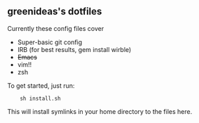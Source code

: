 ## greenideas's dotfiles

Currently these config files cover

* Super-basic git config
* IRB (for best results, gem install wirble)
* ~~Emacs~~
* vim!!
* zsh

To get started, just run:

		sh install.sh

This will install symlinks in your home directory to the files here.

